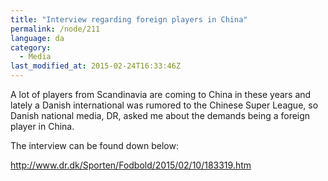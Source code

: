 ```yaml
---
title: "Interview regarding foreign players in China"
permalink: /node/211
language: da
category:
  - Media
last_modified_at: 2015-02-24T16:33:46Z
---
```


A lot of players from Scandinavia are coming to China in these years and lately a Danish international was rumored to the Chinese Super League, so Danish national media, DR, asked me about the demands being a foreign player in China.

The interview can be found down below:

<http://www.dr.dk/Sporten/Fodbold/2015/02/10/183319.htm>
